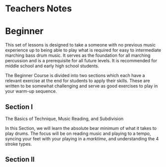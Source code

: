 # Teachers Notes

# Beginner

This set of lessons is designed to take a someone with no previous music experience up to being able to play what is required for easy to intermediate marching bass drum music.  It serves as the foundation for all marching percussion and is a prerequisite for all future levels.  It is recommended for middle school and early high school students.

The Beginner Course is divided into two sections which each have a relevant exercise at the end for students to apply their skills.  These are written to be somewhat challenging and serve as good exercises to play in your warm-up sequence.

## Section I

The Basics of Technique, Music Reading, and Subdivision

In this Section, we will learn the absolute bear minimum of what it takes to play drums.  The focus will be on reading music and playing to a tempo, syncing your feet with your playing in a *marktime*, and understanding the 4 stroke types.

## Section II